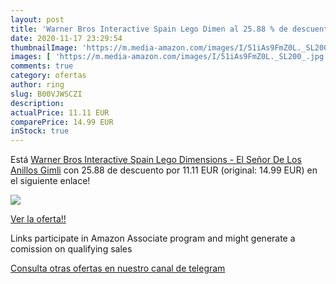 ```yaml
---
layout: post
title: 'Warner Bros Interactive Spain Lego Dimen al 25.88 % de descuento'
date: 2020-11-17 23:29:54
thumbnailImage: 'https://m.media-amazon.com/images/I/51iAs9FmZ0L._SL200_.jpg'
images: [ 'https://m.media-amazon.com/images/I/51iAs9FmZ0L._SL200_.jpg' ]
comments: true
category: ofertas
author: ring
slug: B00VJWSCZI
description:
actualPrice: 11.11 EUR
comparePrice: 14.99 EUR
inStock: true
---
```


Está [Warner Bros Interactive Spain Lego Dimensions - El Señor De Los Anillos  Gimli](https://www.amazon.es/dp/B00VJWSCZI/?tag=tolees-21) con 25.88 de descuento por 11.11 EUR (original: 14.99 EUR) en el siguiente enlace!

[![](https://m.media-amazon.com/images/I/51iAs9FmZ0L._SL200_.jpg)](https://www.amazon.es/dp/B00VJWSCZI/?tag=tolees-21)

[Ver la oferta!!](https://www.amazon.es/dp/B00VJWSCZI/?tag=tolees-21)

Links participate in Amazon Associate program and might generate a comission on qualifying sales

[Consulta otras ofertas en nuestro canal de telegram](https://t.me/s/ofertas25)

